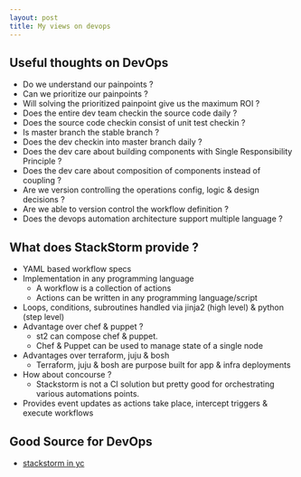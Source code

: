 ```yaml
---
layout: post
title: My views on devops
---
```


## Useful thoughts on DevOps

- Do we understand our painpoints ?
- Can we prioritize our painpoints ?
- Will solving the prioritized painpoint give us the maximum ROI ?
- Does the entire dev team checkin the source code daily ?
- Does the source code checkin consist of unit test checkin ?
- Is master branch the stable branch ?
- Does the dev checkin into master branch daily ?
- Does the dev care about building components with Single Responsibility Principle ?
- Does the dev care about composition of components instead of coupling ?
- Are we version controlling the operations config, logic & design decisions ?
- Are we able to version control the workflow definition ?
- Does the devops automation architecture support multiple language ?

## What does StackStorm provide ?

- YAML based workflow specs
- Implementation in any programming language
  - A workflow is a collection of actions
  - Actions can be written in any programming language/script
- Loops, conditions, subroutines handled via jinja2 (high level) & python (step level)
- Advantage over chef & puppet ?
  - st2 can compose chef & puppet.
  - Chef & Puppet can be used to manage state of a single node
- Advantages over terraform, juju & bosh
  - Terraform, juju & bosh are purpose built for app & infra deployments
- How about concourse ?
  - Stackstorm is not a CI solution but pretty good for orchestrating various automations points.
- Provides event updates as actions take place, intercept triggers & execute workflows

## Good Source for DevOps

- [stackstorm in yc](https://news.ycombinator.com/item?id=10342000)


